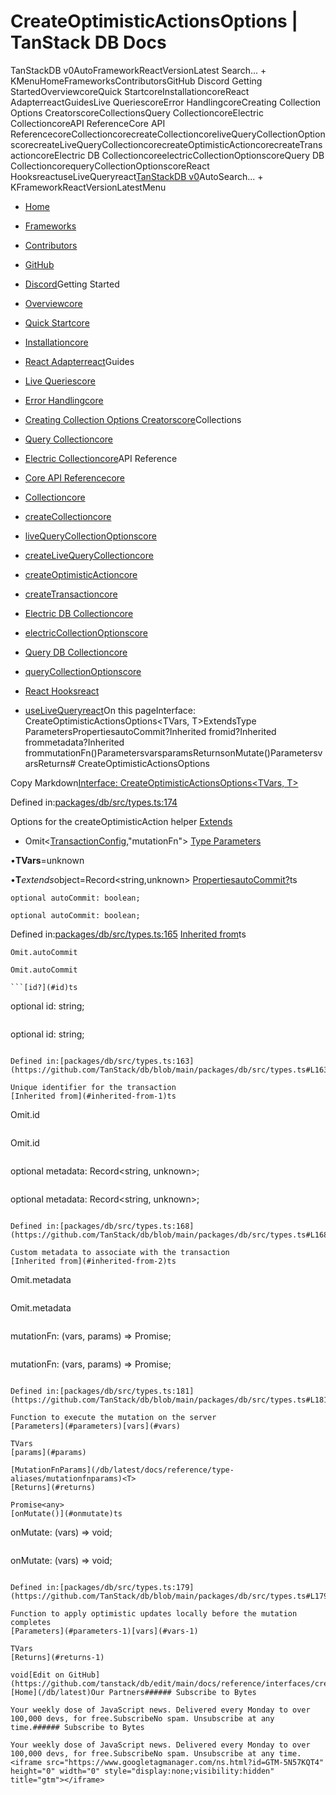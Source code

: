 # CreateOptimisticActionsOptions | TanStack DB Docs

TanStackDB v0AutoFrameworkReactVersionLatest Search... + KMenuHomeFrameworksContributorsGitHub Discord Getting StartedOverviewcoreQuick StartcoreInstallationcoreReact AdapterreactGuidesLive QueriescoreError HandlingcoreCreating Collection Options CreatorscoreCollectionsQuery CollectioncoreElectric CollectioncoreAPI ReferenceCore API ReferencecoreCollectioncorecreateCollectioncoreliveQueryCollectionOptionscorecreateLiveQueryCollectioncorecreateOptimisticActioncorecreateTransactioncoreElectric DB CollectioncoreelectricCollectionOptionscoreQuery DB CollectioncorequeryCollectionOptionscoreReact HooksreactuseLiveQueryreact[TanStack](/)[DB v0](/db)AutoSearch... + KFrameworkReactVersionLatestMenu

- [Home](/db/latest)
- [Frameworks](/db/latest/docs/framework)
- [Contributors](/db/latest/docs/contributors)
- [GitHub](https://github.com/tanstack/db)
- [Discord](https://tlinz.com/discord)Getting Started

- [Overviewcore](/db/latest/docs/overview)
- [Quick Startcore](/db/latest/docs/quick-start)
- [Installationcore](/db/latest/docs/installation)
- [React Adapterreact](/db/latest/docs/framework/react/adapter)Guides

- [Live Queriescore](/db/latest/docs/guides/live-queries)
- [Error Handlingcore](/db/latest/docs/guides/error-handling)
- [Creating Collection Options Creatorscore](/db/latest/docs/guides/collection-options-creator)Collections

- [Query Collectioncore](/db/latest/docs/collections/query-collection)
- [Electric Collectioncore](/db/latest/docs/collections/electric-collection)API Reference

- [Core API Referencecore](/db/latest/docs/reference/index)
- [Collectioncore](/db/latest/docs/reference/interfaces/collection)
- [createCollectioncore](/db/latest/docs/reference/functions/createcollection)
- [liveQueryCollectionOptionscore](/db/latest/docs/reference/functions/livequerycollectionoptions)
- [createLiveQueryCollectioncore](/db/latest/docs/reference/functions/createlivequerycollection)
- [createOptimisticActioncore](/db/latest/docs/reference/functions/createoptimisticaction)
- [createTransactioncore](/db/latest/docs/reference/functions/createtransaction)
- [Electric DB Collectioncore](/db/latest/docs/reference/electric-db-collection/index)
- [electricCollectionOptionscore](/db/latest/docs/reference/electric-db-collection/functions/electriccollectionoptions)
- [Query DB Collectioncore](/db/latest/docs/reference/query-db-collection/index)
- [queryCollectionOptionscore](/db/latest/docs/reference/query-db-collection/functions/querycollectionoptions)
- [React Hooksreact](/db/latest/docs/framework/react/reference/index)
- [useLiveQueryreact](/db/latest/docs/framework/react/reference/functions/uselivequery)On this pageInterface: CreateOptimisticActionsOptions<TVars, T>ExtendsType ParametersPropertiesautoCommit?Inherited fromid?Inherited frommetadata?Inherited frommutationFn()ParametersvarsparamsReturnsonMutate()ParametersvarsReturns# CreateOptimisticActionsOptions

Copy Markdown[Interface: CreateOptimisticActionsOptions<TVars, T>](#interface-createoptimisticactionsoptionstvars-t)

Defined in:[packages/db/src/types.ts:174](https://github.com/TanStack/db/blob/main/packages/db/src/types.ts#L174)

Options for the createOptimisticAction helper
[Extends](#extends)

- Omit<[TransactionConfig](/db/latest/docs/reference/interfaces/transactionconfig)<T>,"mutationFn">
[Type Parameters](#type-parameters)

•**TVars**=unknown

•**T***extends*object=Record<string,unknown>
[Properties](#properties)[autoCommit?](#autocommit)ts

```
optional autoCommit: boolean;

```

```
optional autoCommit: boolean;

```

Defined in:[packages/db/src/types.ts:165](https://github.com/TanStack/db/blob/main/packages/db/src/types.ts#L165)
[Inherited from](#inherited-from)ts

```
Omit.autoCommit

```

```
Omit.autoCommit

```[id?](#id)ts

```
optional id: string;

```

```
optional id: string;

```

Defined in:[packages/db/src/types.ts:163](https://github.com/TanStack/db/blob/main/packages/db/src/types.ts#L163)

Unique identifier for the transaction
[Inherited from](#inherited-from-1)ts

```
Omit.id

```

```
Omit.id

```[metadata?](#metadata)ts

```
optional metadata: Record<string, unknown>;

```

```
optional metadata: Record<string, unknown>;

```

Defined in:[packages/db/src/types.ts:168](https://github.com/TanStack/db/blob/main/packages/db/src/types.ts#L168)

Custom metadata to associate with the transaction
[Inherited from](#inherited-from-2)ts

```
Omit.metadata

```

```
Omit.metadata

```[mutationFn()](#mutationfn)ts

```
mutationFn: (vars, params) => Promise<any>;

```

```
mutationFn: (vars, params) => Promise<any>;

```

Defined in:[packages/db/src/types.ts:181](https://github.com/TanStack/db/blob/main/packages/db/src/types.ts#L181)

Function to execute the mutation on the server
[Parameters](#parameters)[vars](#vars)

TVars
[params](#params)

[MutationFnParams](/db/latest/docs/reference/type-aliases/mutationfnparams)<T>
[Returns](#returns)

Promise<any>
[onMutate()](#onmutate)ts

```
onMutate: (vars) => void;

```

```
onMutate: (vars) => void;

```

Defined in:[packages/db/src/types.ts:179](https://github.com/TanStack/db/blob/main/packages/db/src/types.ts#L179)

Function to apply optimistic updates locally before the mutation completes
[Parameters](#parameters-1)[vars](#vars-1)

TVars
[Returns](#returns-1)

void[Edit on GitHub](https://github.com/tanstack/db/edit/main/docs/reference/interfaces/createoptimisticactionsoptions.md)[Home](/db/latest)Our Partners###### Subscribe to Bytes

Your weekly dose of JavaScript news. Delivered every Monday to over 100,000 devs, for free.SubscribeNo spam. Unsubscribe at any time.###### Subscribe to Bytes

Your weekly dose of JavaScript news. Delivered every Monday to over 100,000 devs, for free.SubscribeNo spam. Unsubscribe at any time.<iframe src="https://www.googletagmanager.com/ns.html?id=GTM-5N57KQT4" height="0" width="0" style="display:none;visibility:hidden" title="gtm"></iframe>